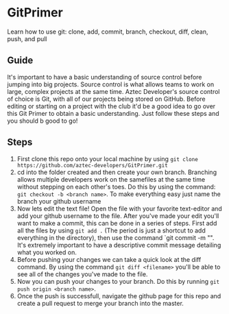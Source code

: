 # GitPrimer
Learn how to use git: clone, add, commit, branch, checkout, diff, clean, push, and pull


## Guide
It's important to have a basic understanding of source control before jumping into big projects. Source control is
what allows teams to work on large, complex projects at the same time. Aztec Developer's source control of choice
is Git, with all of our projects being stored on GitHub. Before editing or starting on a project with the club it'd
be a good idea to go over this Git Primer to obtain a basic understanding. Just follow these steps and you should b
good to go!

## Steps

1. First clone this repo onto your local machine by using `git clone https://github.com/aztec-developers/GitPrimer.git`
2. cd into the folder created and then create your own branch. Branching allows multiple developers work on the samefiles at the same time without stepping on each other's toes. Do this by using the command: `git checkout -b <branch name>`. To make everything easy just name the branch your github username
3. Now lets edit the text file! Open the file with your favorite text-editor and add your github username to the file. After you've made your edit you'll want to make a commit, this can be done in a series of steps. First add all the files by using `git add .` (The period is just a shortcut to add everything in the directory), then use the command `git commit -m "<commit message here>". It's extremely important to have a descriptive commit message detailing what you worked on.
4. Before pushing your changes we can take a quick look at the diff command. By using the command `git diff <filename>` you'll be able to see all of the changes you've made to the file.
5. Now you can push your changes to your branch. Do this by running `git push origin <branch name>`.
6. Once the push is successfull, navigate the github page for this repo and create a pull request to merge your branch into the master. 
